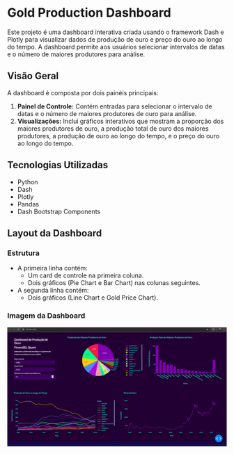 # Gold Production Dashboard

Este projeto é uma dashboard interativa criada usando o framework Dash e Plotly para visualizar dados de produção de ouro e preço do ouro ao longo do tempo. A dashboard permite aos usuários selecionar intervalos de datas e o número de maiores produtores para análise.

## Visão Geral

A dashboard é composta por dois painéis principais:

1. **Painel de Controle:** Contém entradas para selecionar o intervalo de datas e o número de maiores produtores de ouro para análise.
2. **Visualizações:** Inclui gráficos interativos que mostram a proporção dos maiores produtores de ouro, a produção total de ouro dos maiores produtores, a produção de ouro ao longo do tempo, e o preço do ouro ao longo do tempo.

## Tecnologias Utilizadas

- Python
- Dash
- Plotly
- Pandas
- Dash Bootstrap Components

## Layout da Dashboard

### Estrutura

- A primeira linha contém:
  - Um card de controle na primeira coluna.
  - Dois gráficos (Pie Chart e Bar Chart) nas colunas seguintes.
- A segunda linha contém:
  - Dois gráficos (Line Chart e Gold Price Chart).

### Imagem da Dashboard

![Imagem da Dashboard](Dash.jpeg)



